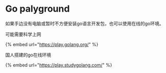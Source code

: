 # Go palyground

如果手边没有电脑或暂时不方便安装go语言开发包，也可以使用在线的go环境。

可能需要科学上网

{% embed url="https://play.golang.org/" %}

国人搭建的go在线环境

{% embed url="https://play.studygolang.com/" %}



